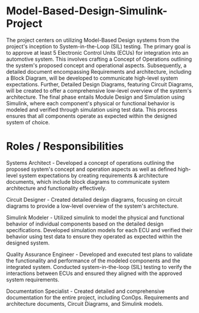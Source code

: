 # Model-Based-Design-Simulink-Project
The project centers on utilizing Model-Based Design systems from the project's inception to System-in-the-Loop (SIL) testing. The primary goal is to approve at least 5 Electronic Control Units (ECUs) for integration into an automotive system. This involves crafting a Concept of Operations outlining the system's proposed concept and operational aspects. Subsequently, a detailed document encompassing Requirements and architecture, including a Block Diagram, will be developed to communicate high-level system expectations. Further, Detailed Design Diagrams, featuring Circuit Diagrams, will be created to offer a comprehensive low-level overview of the system's architecture. The final phase entails Module Design and Simulation using Simulink, where each component's physical or functional behavior is modeled and verified through simulation using test data. This process ensures that all components operate as expected within the designed system of choice.

# Roles / Responsibilities 
Systems Architect - Developed a concept of operations outlining the proposed system's concept and operation aspects as well as defined high-level system expectations by creating requirements & architecture documents, which include block diagrams to communicate system architecture and functionality effectively.

Circuit Designer - Created detailed design diagrams, focusing on circuit diagrams to provide a low-level overview of the system's architecture.

Simulink Modeler - Utilized simulink to model the physical and functional behavior of individual components based on the detailed design specifications. Developed simulation models for each ECU and verified their behavior using test data to ensure they operated as expected within the designed system.

Quality Assurance Engineer - Developed and executed test plans to validate the functionality and performance of the modeled components and the integrated system. Conducted system-in-the-loop (SIL) testing to verify the interactions between ECUs and ensured they aligned with the approved system requirements.

Documentation Specialist - Created detailed and comprehensive documentation for the entire project, including ConOps. Requirements and architecture documents, Circuit Diagrams, and Simulink models.
